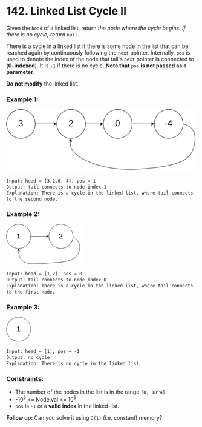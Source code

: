 # 142. Linked List Cycle II

Given the `head` of a linked list, return *the node where the cycle begins. If there is no cycle, return* `null`.

There is a cycle in a linked list if there is some node in the list that can be reached again by continuously following the `next` pointer. Internally, `pos` is used to denote the index of the node that tail's `next` pointer is connected to (**0-indexed**). It is `-1` if there is no cycle. **Note that** `pos` **is not passed as a parameter**.

**Do not modify** the linked list.

### Example 1:

![image](circularlinkedlist.png)

```text
Input: head = [3,2,0,-4], pos = 1
Output: tail connects to node index 1
Explanation: There is a cycle in the linked list, where tail connects to the second node.
```

### Example 2:

![image](circularlinkedlist_test2.png)

```text
Input: head = [1,2], pos = 0
Output: tail connects to node index 0
Explanation: There is a cycle in the linked list, where tail connects to the first node.
```

### Example 3:

![image](circularlinkedlist_test3.png)

```text
Input: head = [1], pos = -1
Output: no cycle
Explanation: There is no cycle in the linked list.
``` 

### Constraints:

- The number of the nodes in the list is in the range `[0, 10^4]`.
- -10<sup>5</sup> <= Node.val <= 10<sup>5</sup>
- `pos` is `-1` or a **valid index** in the linked-list.

**Follow up:** Can you solve it using `O(1)` (i.e. constant) memory?
